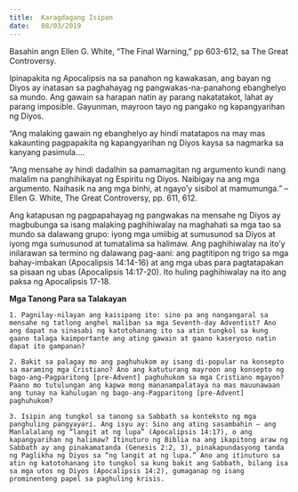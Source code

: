 ```yaml
---
title:  Karagdagang Isipan
date:   08/03/2019
---
```


Basahin angn Ellen G. White, “The Final Warning,” pp 603-612, sa The Great Controversy.

Ipinapakita ng Apocalipsis na sa panahon ng kawakasan, ang bayan ng Diyos ay inatasan sa paghahayag ng pangwakas-na-panahong ebanghelyo sa mundo. Ang gawain sa harapan natin ay parang nakatatakot, lahat ay parang imposible. Gayunman, mayroon tayo ng pangako ng kapangyarihan ng Diyos.

“Ang malaking gawain ng ebanghelyo ay hindi matatapos na may mas kakaunting pagpapakita ng kapangyarihan ng Diyos kaysa sa nagmarka sa kanyang pasimula….

“Ang mensahe ay hindi dadalhin sa pamamagitan ng argumento kundi nang malalim na panghihikayat ng Espiritu ng Diyos. Naibigay na ang mga argumento. Naihasik na ang mga binhi, at ngayo’y sisibol at mamumunga.” – Ellen G. White, The Great Controversy, pp. 611, 612.

Ang katapusan ng pagpapahayag ng pangwakas na mensahe ng Diyos ay magbubunga sa isang malaking paghihiwalay na maghahati sa mga tao sa mundo sa dalawang grupo: iyong mga umiibig at sumusunod sa Diyos at iyong mga sumusunod at tumatalima sa halimaw. Ang paghihiwalay na ito’y inilarawan sa termino ng dalawang pag-aani: ang pagtitipon ng trigo sa mga bahay-imbakan (Apocalipsis 14:14-16) at ang mga ubas para pagtatapakan sa pisaan ng ubas (Apocalipsis 14:17-20). Ito huling paghihiwalay na ito ang paksa ng Apocalipsis 17-18.

**Mga Tanong Para sa Talakayan**

`1. Pagnilay-nilayan ang kaisipang ito: sino pa ang nangangaral sa mensahe ng tatlong anghel maliban sa mga Seventh-day Adventist? Ano ang dapat na sinasabi ng katotohanang ito sa atin tungkol sa kung gaano talaga kaimportante ang ating gawain at gaano kaseryoso natin dapat ito gampanan?`

`2. Bakit sa palagay mo ang paghuhukom ay isang di-popular na konsepto sa maraming mga Cristiano? Ano ang katuturang mayroon ang konsepto ng bago-ang-Pagparitong [pre-Advent] paghuhukom sa mga Cristiano mgayon? Paano mo tutulungan ang kapwa mong mananampalataya na mas mauunawaan ang tunay na kahulugan ng bago-ang-Pagparitong [pre-Advent] paghuhukom?`

`3. Isipin ang tungkol sa tanong sa Sabbath sa konteksto ng mga panghuling pangyayari. Ang isyu ay: Sino ang ating sasambahin – ang Manlalalang ng “langit at ng lupa” (Apocalipsis 14:17), o ang kapangyarihan ng halimaw? Itinuturo ng Biblia na ang ikapitong araw ng Sabbath ay ang pinakamatanda (Genesis 2:2, 3), pinakapundasyong tanda ng Paglikha ng Diyos sa “ng langit at ng lupa.” Ano ang itinuturo sa atin ng katotohanang ito tungkol sa kung bakit ang Sabbath, bilang isa sa mga utos ng Diyos (Apocalipsis 14:2), gumaganap ng isang prominenteng papel sa paghuling krisis.`